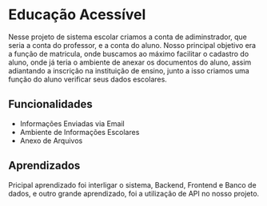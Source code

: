 
# Educação Acessível

Nesse projeto de sistema escolar criamos a conta de adiminstrador, que seria a conta do professor, e a conta do aluno. Nosso principal objetivo era a função de matricula, onde buscamos ao máximo facilitar o cadastro do aluno, onde já teria o ambiente de anexar os documentos do aluno, assim adiantando a inscrição na instituição de ensino, junto a isso criamos uma função do aluno verificar seus dados escolares.


## Funcionalidades

- Informações Enviadas via Email
- Ambiente de Informações Escolares
- Anexo de Arquivos



## Aprendizados

Pricipal aprendizado foi interligar o sistema, Backend, Frontend e Banco de dados, e outro grande aprendizado, foi a utilização de API no nosso projeto.

